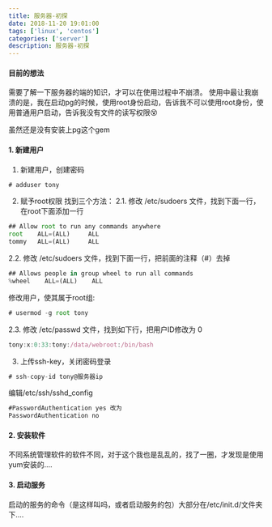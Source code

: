```yaml
---
title: 服务器-初探
date: 2018-11-20 19:01:00
tags: ['linux', 'centos']
categories: ['server']
description: 服务器-初探
---
```


#### 目前的想法

需要了解一下服务器的端的知识，才可以在使用过程中不崩溃。
使用中最让我崩溃的是，我在启动pg的时候，使用root身份启动，告诉我不可以使用root身份，使用普通用户启动，告诉我没有文件的读写权限😵

虽然还是没有安装上pg这个gem


#### 1. 新建用户
1. 新建用户，创建密码
```js
# adduser tony
```
2. 赋予root权限
找到三个方法：
2.1. 修改 /etc/sudoers 文件，找到下面一行，在root下面添加一行
```js
## Allow root to run any commands anywhere
root    ALL=(ALL)     ALL
tommy   ALL=(ALL)     ALL
```
2.2. 修改 /etc/sudoers 文件，找到下面一行，把前面的注释（#）去掉
```js
## Allows people in group wheel to run all commands
%wheel    ALL=(ALL)    ALL
```
修改用户，使其属于root组:
```js
# usermod -g root tony
```
2.3. 修改 /etc/passwd 文件，找到如下行，把用户ID修改为 0
```js
tony:x:0:33:tony:/data/webroot:/bin/bash
```

3. 上传ssh-key，关闭密码登录
```js
# ssh-copy-id tony@服务器ip
```
编辑/etc/ssh/sshd_config
```js
#PasswordAuthentication yes 改为
PasswordAuthentication no
```

#### 2. 安装软件
不同系统管理软件的软件不同，对于这个我也是乱乱的，找了一圈，才发现是使用yum安装的....

#### 3. 启动服务
启动的服务的命令（是这样叫吗，或者启动服务的包）大部分在/etc/init.d/文件夹下....

